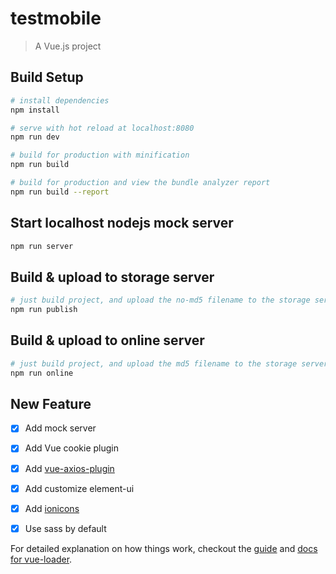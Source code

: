 # testmobile

> A Vue.js project

## Build Setup

``` bash
# install dependencies
npm install

# serve with hot reload at localhost:8080
npm run dev

# build for production with minification
npm run build

# build for production and view the bundle analyzer report
npm run build --report
```

## Start localhost nodejs mock server

```bash
npm run server
```

## Build & upload to storage server

```bash
# just build project, and upload the no-md5 filename to the storage server
npm run publish
```

## Build & upload to online server

```bash
# just build project, and upload the md5 filename to the storage server
npm run online
```

## New Feature

- [x] Add mock server
- [x] Add Vue cookie plugin
- [x] Add [vue-axios-plugin](https://www.npmjs.com/package/vue-axios-plugin)
- [x] Add customize element-ui
- [x] Add [ionicons](http://ionicons.com/)
- [x] Use sass by default


For detailed explanation on how things work, checkout the [guide](http://vuejs-templates.github.io/webpack/) and [docs for vue-loader](http://vuejs.github.io/vue-loader).

